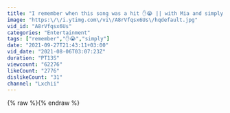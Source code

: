 ```yaml
---
title: "I remember when this song was a hit ✋😭 || with Mia and simply butterfly! || Lxchii 💕🤟😏💅🍉✨"
image: "https:\/\/i.ytimg.com\/vi\/A8rVfqsx6Us\/hqdefault.jpg"
vid_id: "A8rVfqsx6Us"
categories: "Entertainment"
tags: ["remember","✋😭","simply"]
date: "2021-09-27T21:43:11+03:00"
vid_date: "2021-08-06T03:07:23Z"
duration: "PT13S"
viewcount: "62276"
likeCount: "2776"
dislikeCount: "31"
channel: "Lxchii"
---
```

{% raw %}{% endraw %}

